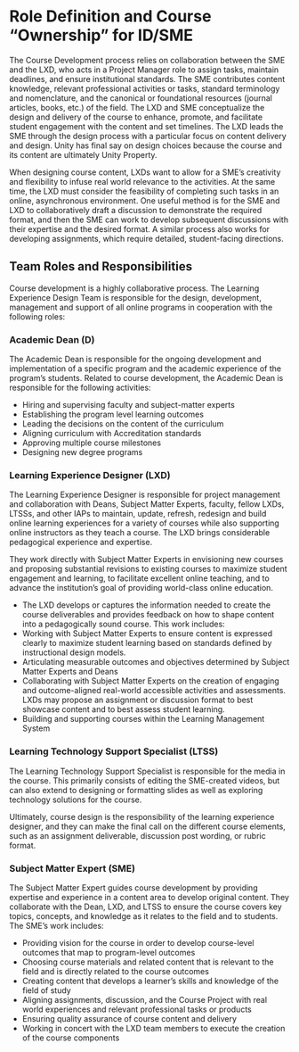 # Role Definition and Course “Ownership” for ID/SME

<!--Writerside adds this topic when you create a new documentation project.
You can use it as a sandbox to play with Writerside features, and remove it from the TOC when you don't need it anymore.-->

The Course Development process relies on collaboration between the SME and the LXD, who acts in a Project Manager role to assign tasks, maintain deadlines, and ensure institutional standards. The SME contributes content knowledge, relevant professional activities or tasks, standard terminology and nomenclature, and the canonical or foundational resources (journal articles, books, etc.) of the field. The LXD and SME conceptualize the design and delivery of the course to enhance, promote, and facilitate student engagement with the content and set timelines. The LXD leads the SME through the design process with a particular focus on content delivery and design. Unity has final say on design choices because the course and its content are ultimately Unity Property.

When designing course content, LXDs want to allow for a SME’s creativity and flexibility to infuse real world relevance to the activities. At the same time, the LXD must consider the feasibility of completing such tasks in an online, asynchronous environment. One useful method is for the SME and LXD to collaboratively draft a discussion to demonstrate the required format, and then the SME can work to develop subsequent discussions with their expertise and the desired format. A similar process also works for developing assignments, which require detailed, student-facing directions.

## Team Roles and Responsibilities
Course development is a highly collaborative process. The Learning Experience Design Team is responsible for the design, development, management and support of all online programs in cooperation with the following roles:

### **Academic Dean (D)**
The Academic Dean is responsible for the ongoing development and implementation of a specific program and the academic experience of the program’s students. Related to course development, the Academic Dean is responsible for the following activities:
- Hiring and supervising faculty and subject-matter experts
- Establishing the program level learning outcomes
- Leading the decisions on the content of the curriculum
- Aligning curriculum with Accreditation standards
- Approving multiple course milestones
- Designing new degree programs

### **Learning Experience Designer (LXD)**
The Learning Experience Designer is responsible for project management and collaboration with Deans, Subject Matter Experts, faculty, fellow LXDs, LTSSs, and other IAPs to maintain, update, refresh, redesign and build online learning experiences for a variety of courses while also supporting online instructors as they teach a course. The LXD brings considerable pedagogical experience and expertise.

They work directly with Subject Matter Experts in envisioning new courses and proposing substantial revisions to existing courses to maximize student engagement and learning, to facilitate excellent online teaching, and to advance the institution’s goal of providing world-class online education.

- The LXD develops or captures the information needed to create the course deliverables and provides feedback on how to shape content into a pedagogically sound course. This work includes:
- Working with Subject Matter Experts to ensure content is expressed clearly to maximize student learning based on standards defined by instructional design models.
- Articulating measurable outcomes and objectives determined by Subject Matter Experts and Deans
- Collaborating with Subject Matter Experts on the creation of engaging and outcome-aligned real-world accessible activities and assessments. LXDs may propose an assignment or discussion format to best showcase content and to best assess student learning.
- Building and supporting courses within the Learning Management System

### **Learning Technology Support Specialist (LTSS)**
The Learning Technology Support Specialist is responsible for the media in the course. This primarily consists of editing the SME-created videos, but can also extend to designing or formatting slides as well as exploring technology solutions for the course.

Ultimately, course design is the responsibility of the learning experience designer, and they can make the final call on the different course elements, such as an assignment deliverable, discussion post wording, or rubric format.


### **Subject Matter Expert (SME)**
The Subject Matter Expert guides course development by providing expertise and experience in a content area to develop original content. They collaborate with the Dean, LXD, and LTSS to ensure the course covers key topics, concepts, and knowledge as it relates to the field and to students. The SME’s work includes:
- Providing vision for the course in order to develop course-level outcomes that map to program-level outcomes
- Choosing course materials and related content that is relevant to the field and is directly related to the course outcomes
- Creating content that develops a learner’s skills and knowledge of the field of study
- Aligning assignments, discussion, and the Course Project with real world experiences and relevant professional tasks or products
- Ensuring quality assurance of course content and delivery
- Working in concert with the LXD team members to execute the creation of the course components